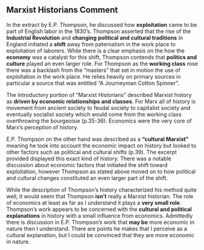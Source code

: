 ## Marxist Historians Comment

In the extract by E.P. Thompson, he discussed how **exploitation** came to be part of English labor in the 1830’s.  Thompson 
asserted that the rise of the **Industrial Revolution** and **changing political and cultural traditions** in England initiated a **shift** away from paternalism in the work place to exploitation of laborers.  While there is a clear emphasis on the how the **economy** was a catalyst for this shift, Thompson contends that **politics and culture** played an even larger role.  For Thompson as the **working class** rose there was a backlash from the “masters” that set in motion the use of exploitation in the work place.  He relies heavily on primary sources in particular a source that was entitled “A Journeyman Cotton Spinner”.

The introductory portion of “Marxist Historians” described Marxist history as **driven by economic relationships and classes**. For Marx all of history is movement from ancient society to feudal society to capitalist society and eventually socialist society which would come from the working class overthrowing the bourgeoisie (p.35-36).  Economics were the very core of Marx’s perception of history.  
	
E.P. Thompson on the other hand was described as a **“cultural Marxist”** meaning he took into account the economic impact on 
history but looked to other factors such as political and cultural shifts (p.39).  The excerpt provided displayed this exact
kind of history.  There was a notable discussion about economic factors that initiated the shift toward exploitation, however 
Thompson as stated above moved on to how political and cultural changes constituted an even larger part of the shift. 

While the description of Thompson’s history characterized his method quite well, it would seem that Thompson **isn’t** really 
a Marxist historian.  The role of economics at least as far as I understand it plays a **very small role**. Thompson’s work 
appears to be concerned with the **cultural and political explanations** in history with a small influence from economics.  Admittedly there is discussion in E.P. Thompson’s work that **may be** more economic in nature then I understand.  There are 
points he makes that I perceive as a cultural explanation, but I could be convinced that they are more economic in nature.  

